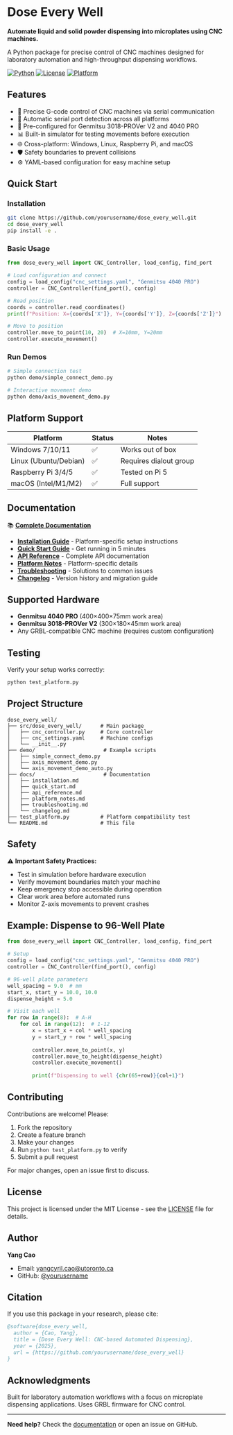 # Dose Every Well

**Automate liquid and solid powder dispensing into microplates using CNC machines.**

A Python package for precise control of CNC machines designed for laboratory automation and high-throughput dispensing workflows.

[![Python](https://img.shields.io/badge/python-3.8+-blue.svg)](https://www.python.org/downloads/)
[![License](https://img.shields.io/badge/license-MIT-green.svg)](LICENSE)
[![Platform](https://img.shields.io/badge/platform-Windows%20%7C%20Linux%20%7C%20macOS-lightgrey.svg)]()

## Features

- 🎯 Precise G-code control of CNC machines via serial communication
- 🔌 Automatic serial port detection across all platforms
- 🔧 Pre-configured for Genmitsu 3018-PROVer V2 and 4040 PRO
- 📊 Built-in simulator for testing movements before execution
- 🌐 Cross-platform: Windows, Linux, Raspberry Pi, and macOS
- 🛡️ Safety boundaries to prevent collisions
- ⚙️ YAML-based configuration for easy machine setup

## Quick Start

### Installation

```bash
git clone https://github.com/yourusername/dose_every_well.git
cd dose_every_well
pip install -e .
```

### Basic Usage

```python
from dose_every_well import CNC_Controller, load_config, find_port

# Load configuration and connect
config = load_config("cnc_settings.yaml", "Genmitsu 4040 PRO")
controller = CNC_Controller(find_port(), config)

# Read position
coords = controller.read_coordinates()
print(f"Position: X={coords['X']}, Y={coords['Y']}, Z={coords['Z']}")

# Move to position
controller.move_to_point(10, 20)  # X=10mm, Y=20mm
controller.execute_movement()
```

### Run Demos

```bash
# Simple connection test
python demo/simple_connect_demo.py

# Interactive movement demo
python demo/axis_movement_demo.py
```

## Platform Support

| Platform | Status | Notes |
|----------|--------|-------|
| Windows 7/10/11 | ✅ | Works out of box |
| Linux (Ubuntu/Debian) | ✅ | Requires dialout group |
| Raspberry Pi 3/4/5 | ✅ | Tested on Pi 5 |
| macOS (Intel/M1/M2) | ✅ | Full support |

## Documentation

📚 **[Complete Documentation](docs/)**

- **[Installation Guide](docs/installation.md)** - Platform-specific setup instructions
- **[Quick Start Guide](docs/quick_start.md)** - Get running in 5 minutes
- **[API Reference](docs/api_reference.md)** - Complete API documentation
- **[Platform Notes](docs/platform_notes.md)** - Platform-specific details
- **[Troubleshooting](docs/troubleshooting.md)** - Solutions to common issues
- **[Changelog](docs/changelog.md)** - Version history and migration guide

## Supported Hardware

- **Genmitsu 4040 PRO** (400×400×75mm work area)
- **Genmitsu 3018-PROVer V2** (300×180×45mm work area)
- Any GRBL-compatible CNC machine (requires custom configuration)

## Testing

Verify your setup works correctly:

```bash
python test_platform.py
```

## Project Structure

```
dose_every_well/
├── src/dose_every_well/      # Main package
│   ├── cnc_controller.py     # Core controller
│   ├── cnc_settings.yaml     # Machine configs
│   └── __init__.py
├── demo/                      # Example scripts
│   ├── simple_connect_demo.py
│   ├── axis_movement_demo.py
│   └── axis_movement_demo_auto.py
├── docs/                      # Documentation
│   ├── installation.md
│   ├── quick_start.md
│   ├── api_reference.md
│   ├── platform_notes.md
│   ├── troubleshooting.md
│   └── changelog.md
├── test_platform.py          # Platform compatibility test
└── README.md                 # This file
```

## Safety

⚠️ **Important Safety Practices:**

- Test in simulation before hardware execution
- Verify movement boundaries match your machine
- Keep emergency stop accessible during operation
- Clear work area before automated runs
- Monitor Z-axis movements to prevent crashes

## Example: Dispense to 96-Well Plate

```python
from dose_every_well import CNC_Controller, load_config, find_port

# Setup
config = load_config("cnc_settings.yaml", "Genmitsu 4040 PRO")
controller = CNC_Controller(find_port(), config)

# 96-well plate parameters
well_spacing = 9.0  # mm
start_x, start_y = 10.0, 10.0
dispense_height = 5.0

# Visit each well
for row in range(8):  # A-H
    for col in range(12):  # 1-12
        x = start_x + col * well_spacing
        y = start_y + row * well_spacing
        
        controller.move_to_point(x, y)
        controller.move_to_height(dispense_height)
        controller.execute_movement()
        
        print(f"Dispensing to well {chr(65+row)}{col+1}")
```

## Contributing

Contributions are welcome! Please:

1. Fork the repository
2. Create a feature branch
3. Make your changes
4. Run `python test_platform.py` to verify
5. Submit a pull request

For major changes, open an issue first to discuss.

## License

This project is licensed under the MIT License - see the [LICENSE](LICENSE) file for details.

## Author

**Yang Cao**
- Email: yangcyril.cao@utoronto.ca
- GitHub: [@yourusername](https://github.com/yourusername)

## Citation

If you use this package in your research, please cite:

```bibtex
@software{dose_every_well,
  author = {Cao, Yang},
  title = {Dose Every Well: CNC-based Automated Dispensing},
  year = {2025},
  url = {https://github.com/yourusername/dose_every_well}
}
```

## Acknowledgments

Built for laboratory automation workflows with a focus on microplate dispensing applications. Uses GRBL firmware for CNC control.

---

**Need help?** Check the [documentation](docs/) or open an issue on GitHub.
